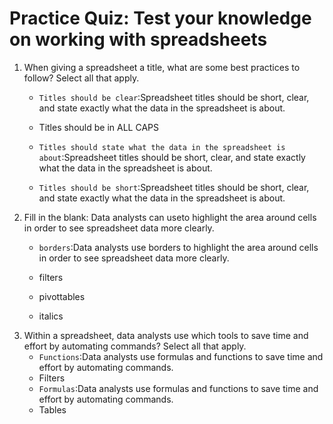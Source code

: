 # Practice Quiz: Test your knowledge on working with spreadsheets

1. When giving a spreadsheet a title, what are some best practices to follow? Select all that apply.
    - `Titles should be clear`:Spreadsheet titles should be short, clear, and state exactly what the data in the spreadsheet is about.


    - Titles should be in ALL CAPS
    - `Titles should state what the data in the spreadsheet is about`:Spreadsheet titles should be short, clear, and state exactly what the data in the spreadsheet is about.
    - `Titles should be short`:Spreadsheet titles should be short, clear, and state exactly what the data in the spreadsheet is about.
2. Fill in the blank: Data analysts can useto highlight the area around cells in order to see spreadsheet data more clearly.
   - `borders`:Data analysts use borders to highlight the area around cells in order to see spreadsheet data more clearly.


   - filters
   - pivottables
   - italics
3. Within a spreadsheet, data analysts use which tools to save time and effort by automating commands? Select all that apply.
   - `Functions`:Data analysts use formulas and functions to save time and effort by automating commands.
   - Filters
   - `Formulas`:Data analysts use formulas and functions to save time and effort by automating commands.
   - Tables

